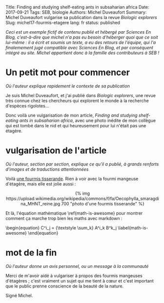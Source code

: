 Title: Finding and studying shelf-eating ants in subsaharian africa
Date: 2017-09-21
Tags: SEB, biologie
Authors: Michel Duveaufort
Summary: Michel Duveaufort vulgarise sa publication dans la revue *Biologic explorers*
Slug: michel17-fourmis-etagere
lang: fr
status: published

*Ceci est un exemple fictif de contenu publié et hébergé par Sciences En Blog, c'est-à-dire que michel n'a pas eu besoin d'héberger quoi que ce soit lui-même : il a écrit et soumis un texte, a eu des retours de l'équipe, qui l'a finalemement jugé compatible avec Sciences En Blog, et par conséquent intégré au site. Michel appartient donc à la famille des contributeurs à SEB !*


# Un petit mot pour commencer
*Où l'auteur explique rapidement le contexte de sa publication*

Je suis Michel Duveaufort, et j'ai publié dans *Biologic explorers*, une revue très connue chez les chercheurs qui explorent le monde à la recherche d'espèces rigolotes…

Donc voilà une vulgarisation de mon article, *Finding and studying shelf-eating ants in subsaharian africa*, avec une photo inédite de mon collègue
qui est tombé dans le nid et qui heureusement pour lui n'était pas une étagère.



# vulgarisation de l'article
*Où l'auteur, section par section, explique ce qu'il a publié, à grands renforts d'images et de traductions attentionnées*

Voilà [une fourmis tisserande](https://fr.wikipedia.org/wiki/Oecophylla_smaragdina). Rien à voir avec la fourmi mangeuse d'étagère, mais elle est jolie aussi :

<center>{% img https://upload.wikimedia.org/wikipedia/commons/f/fa/Oecophylla_smaragdina_MHNT_reine.jpg 700 "photo d'une fourmis tisserande" %}</center>

Et là, l'équation mathématique \ref{math-is-awesome} pour montrer
comment ça marche trop bien les maths avec markdown :

\begin{equation}
    C^i_j = {\textstyle \sum_k} A^i_k B^k_j
    \label{math-is-awesome}
\end{equation}



# mot de la fin
*Où l'auteur donne un avis personnel, ou un message à la communauté*

Merci de m'avoir aidé à vulgariser à propos des fourmis mangeuses d'étagères ;
c'est vraiment un sujet qui me tient à cœur et c'est important que le public
prenne conscience de la beauté de la nature.

Signé Michel.
